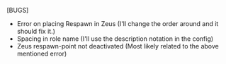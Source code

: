 [BUGS]
- Error on placing Respawn in Zeus (I'll change the order around and it should fix it.)
- Spacing in role name (I'll use the description notation in the config)
- Zeus respawn-point not deactivated (Most likely related to the above mentioned error)

